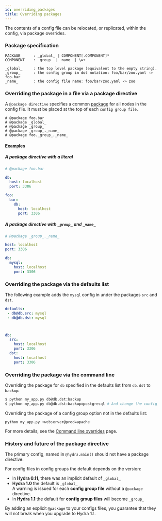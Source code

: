 ```yaml
---
id: overriding_packages
title: Overriding packages
---
```


The contents of a config file can be relocated, or replicated, within the config, via package overrides.

### Package specification

``` text title="Definition of a package"
PACKAGE      : _global_ | COMPONENT[.COMPONENT]*
COMPONENT    : _group_ | _name_ | \w+

_global_     : the top level package (equivalent to the empty string).
_group_      : the config group in dot notation: foo/bar/zoo.yaml -> foo.bar
_name_       : the config file name: foo/bar/zoo.yaml -> zoo
```

### Overriding the package in a file via a package directive

A `@package directive` specifies a common [package](/terminology.md#package) for all nodes in the config file.
It must be placed at the top of each `config group file`.

```text title="Package directive examples"
# @package foo.bar
# @package _global_
# @package _group_
# @package _group_._name_
# @package foo._group_._name_
```
#### Examples
##### A package directive with a literal
<div className="row">
<div className="col col--6">

```yaml title="mysql.yaml" {1-2}
# @package foo.bar

db:
  host: localhost
  port: 3306
```

</div>

<div className="col  col--6">

```yaml title="Interpretation" {1-2}
foo:
  bar:
    db:
      host: localhost
      port: 3306
``` 

</div>
</div>


##### A package directive with `_group_` and `_name_`

<div className="row">
<div className="col col--6">

```yaml title="db/mysql.yaml" {1-2}
# @package _group_._name_

host: localhost
port: 3306
```
</div><div className="col  col--6">

```yaml title="Interpretation" {1-2}
db:
  mysql:
    host: localhost
    port: 3306
``` 
</div></div>

### Overriding the package via the defaults list
The following example adds the `mysql` config in under the packages `src` and `dst`.


<div className="row">
<div className="col col--6">

```yaml title="config.yaml"
defaults:
 - db@db.src: mysql
 - db@db.dst: mysql




```
</div><div className="col  col--6">

```yaml title="Interpretation"
db:
  src:
    host: localhost
    port: 3306
  dst:
    host: localhost
    port: 3306
```
</div></div>

### Overriding the package via the command line
Overriding the package for `db` specified in the defaults list from `db.dst` to `backup`: 
```bash
$ python my_app.py db@db.dst:backup
$ python my_app.py db@db.dst:backup=postgresql # And change the config group option
```

Overriding the package of a config group option not in the defaults list:
```text
python my_app.py +webserver@prod=apache
```

For more details, see the [Command line overrides](command_line_syntax) page.

### History and future of the package directive
The primary config, named in `@hydra.main()` should not have a package directive.

For config files in config groups the default depends on the version:
 - In **Hydra 0.11**, there was an implicit default of `_global_`
 - **Hydra 1.0** the default is `_global_`  
 A warning is issued for each **config group file** without a `@package` directive.
 - In **Hydra 1.1** the default for **config group files** will become `_group_`

By adding an explicit `@package` to your configs files, you guarantee that they  
will not break when you upgrade to Hydra 1.1.

